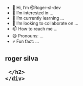 
- 👋 Hi, I’m @Roger-sl-dev
- 👀 I’m interested in ...
- 🌱 I’m currently learning ...
- 💞️ I’m looking to collaborate on ...
- 📫 How to reach me ...
- 😄 Pronouns: ...
- ⚡ Fun fact: ...

<!---
Roger-sl-dev/Roger-sl-dev is a ✨ special ✨ repository because its `README.md` (this file) appears on your GitHub profile.
You can click the Preview link to take a look at your changes.
--->
  
<html lang="pt-br">
  <head>
    <meta charset="UTF-8" />
    <link rel="icon" type="image/svg+xml" href="/vite.svg" />
    <link rel="script" href="https://cdn.tailwindcss.com">

  </head>
  <body>
    <div>
     <h2 class="text-red-400">roger silva
       
     </h2>
    </div>

  </body>
</html>
